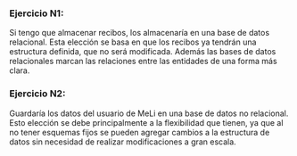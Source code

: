 ### Ejercicio N1:

Si tengo que almacenar recibos, los almacenaría en una base de datos relacional.
Esta elección se basa en que los recibos ya tendrán una estructura definida, que no será modificada.
Además las bases de datos relacionales marcan las relaciones entre las entidades de una forma más clara.

### Ejercicio N2:

Guardaría los datos del usuario de MeLi en una base de datos no relacional.
Esto elección se debe principalmente a la flexibilidad que tienen, ya que al no tener esquemas fijos se pueden agregar cambios a la estructura de datos sin necesidad de realizar modificaciones a gran escala.
